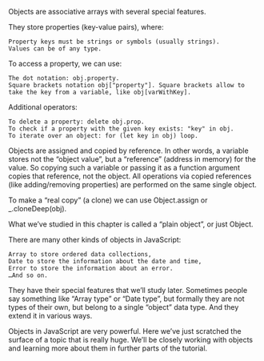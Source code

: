 Objects are associative arrays with several special features.

They store properties (key-value pairs), where:

    Property keys must be strings or symbols (usually strings).
    Values can be of any type.

To access a property, we can use:

    The dot notation: obj.property.
    Square brackets notation obj["property"]. Square brackets allow to take the key from a variable, like obj[varWithKey].

Additional operators:

    To delete a property: delete obj.prop.
    To check if a property with the given key exists: "key" in obj.
    To iterate over an object: for (let key in obj) loop.

Objects are assigned and copied by reference. In other words, a variable stores not the “object value”, but a “reference” (address in memory) for the value. So copying such a variable or passing it as a function argument copies that reference, not the object. All operations via copied references (like adding/removing properties) are performed on the same single object.

To make a “real copy” (a clone) we can use Object.assign or _.cloneDeep(obj).

What we’ve studied in this chapter is called a “plain object”, or just Object.

There are many other kinds of objects in JavaScript:

    Array to store ordered data collections,
    Date to store the information about the date and time,
    Error to store the information about an error.
    …And so on.

They have their special features that we’ll study later. Sometimes people say something like “Array type” or “Date type”, but formally they are not types of their own, but belong to a single “object” data type. And they extend it in various ways.

Objects in JavaScript are very powerful. Here we’ve just scratched the surface of a topic that is really huge. We’ll be closely working with objects and learning more about them in further parts of the tutorial.